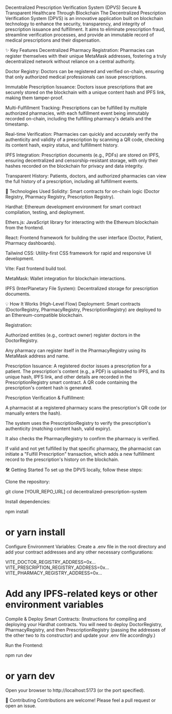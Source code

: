 Decentralized Prescription Verification System (DPVS)
Secure & Transparent Healthcare Through Blockchain
The Decentralized Prescription Verification System (DPVS) is an innovative application built on blockchain technology to enhance the security, transparency, and integrity of prescription issuance and fulfillment. It aims to eliminate prescription fraud, streamline verification processes, and provide an immutable record of medical prescriptions and their dispensation.

✨ Key Features
Decentralized Pharmacy Registration: Pharmacies can register themselves with their unique MetaMask addresses, fostering a truly decentralized network without reliance on a central authority.

Doctor Registry: Doctors can be registered and verified on-chain, ensuring that only authorized medical professionals can issue prescriptions.

Immutable Prescription Issuance: Doctors issue prescriptions that are securely stored on the blockchain with a unique content hash and IPFS link, making them tamper-proof.

Multi-Fulfillment Tracking: Prescriptions can be fulfilled by multiple authorized pharmacies, with each fulfillment event being immutably recorded on-chain, including the fulfilling pharmacy's details and the timestamp.

Real-time Verification: Pharmacies can quickly and accurately verify the authenticity and validity of a prescription by scanning a QR code, checking its content hash, expiry status, and fulfillment history.

IPFS Integration: Prescription documents (e.g., PDFs) are stored on IPFS, ensuring decentralized and censorship-resistant storage, with only their hashes recorded on the blockchain for privacy and data integrity.

Transparent History: Patients, doctors, and authorized pharmacies can view the full history of a prescription, including all fulfillment events.

🚀 Technologies Used
Solidity: Smart contracts for on-chain logic (Doctor Registry, Pharmacy Registry, Prescription Registry).

Hardhat: Ethereum development environment for smart contract compilation, testing, and deployment.

Ethers.js: JavaScript library for interacting with the Ethereum blockchain from the frontend.

React: Frontend framework for building the user interface (Doctor, Patient, Pharmacy dashboards).

Tailwind CSS: Utility-first CSS framework for rapid and responsive UI development.

Vite: Fast frontend build tool.

MetaMask: Wallet integration for blockchain interactions.

IPFS (InterPlanetary File System): Decentralized storage for prescription documents.

💡 How It Works (High-Level Flow)
Deployment: Smart contracts (DoctorRegistry, PharmacyRegistry, PrescriptionRegistry) are deployed to an Ethereum-compatible blockchain.

Registration:

Authorized entities (e.g., contract owner) register doctors in the DoctorRegistry.

Any pharmacy can register itself in the PharmacyRegistry using its MetaMask address and name.

Prescription Issuance: A registered doctor issues a prescription for a patient. The prescription's content (e.g., a PDF) is uploaded to IPFS, and its unique hash, IPFS link, and other details are recorded in the PrescriptionRegistry smart contract. A QR code containing the prescription's content hash is generated.

Prescription Verification & Fulfillment:

A pharmacist at a registered pharmacy scans the prescription's QR code (or manually enters the hash).

The system uses the PrescriptionRegistry to verify the prescription's authenticity (matching content hash, valid expiry).

It also checks the PharmacyRegistry to confirm the pharmacy is verified.

If valid and not yet fulfilled by that specific pharmacy, the pharmacist can initiate a "Fulfill Prescription" transaction, which adds a new fulfillment record to the prescription's history on the blockchain.

🛠️ Getting Started
To set up the DPVS locally, follow these steps:

Clone the repository:

git clone [YOUR_REPO_URL]
cd decentralized-prescription-system

Install dependencies:

npm install
# or yarn install

Configure Environment Variables:
Create a .env file in the root directory and add your contract addresses and any other necessary configurations:

VITE_DOCTOR_REGISTRY_ADDRESS=0x...
VITE_PRESCRIPTION_REGISTRY_ADDRESS=0x...
VITE_PHARMACY_REGISTRY_ADDRESS=0x...
# Add any IPFS-related keys or other environment variables

Compile & Deploy Smart Contracts:
(Instructions for compiling and deploying your Hardhat contracts. You will need to deploy DoctorRegistry, PharmacyRegistry, and then PrescriptionRegistry (passing the addresses of the other two to its constructor) and update your .env file accordingly.)

Run the Frontend:

npm run dev
# or yarn dev

Open your browser to http://localhost:5173 (or the port specified).

🤝 Contributing
Contributions are welcome! Please feel a pull request or open an issue.
